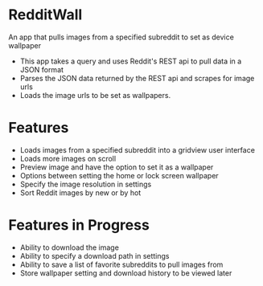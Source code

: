 # RedditWall
An app that pulls images from a specified subreddit to set as device wallpaper
- This app takes a query and uses Reddit's REST api to pull data in a JSON format
- Parses the JSON data returned by the REST api and scrapes for image urls
- Loads the image urls to be set as wallpapers.

# Features
- Loads images from a specified subreddit into a gridview user interface
- Loads more images on scroll
- Preview image and have the option to set it as a wallpaper
- Options between setting the home or lock screen wallpaper
- Specify the image resolution in settings
- Sort Reddit images by new or by hot

# Features in Progress
- Ability to download the image
- Ability to specify a download path in settings
- Ability to save a list of favorite subreddits to pull images from
- Store wallpaper setting and download history to be viewed later
